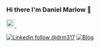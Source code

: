 ### Hi there I'm Daniel Marlow 👋

<a href="https://www.linkedin.com/in/drm317">
  <img alt="Daniel's LinkedIn" width="22px" src="https://cdn.jsdelivr.net/npm/simple-icons@v3/icons/linkedin.svg" />
</a> &nbsp;
<br/>

[![Linkedin follow @drm317](https://img.shields.io/badge/-LinkedIn-blue?style=flat-square&logo=Linkedin&logoColor=white&link=https://www.linkedin.com/in/drm317/)](https://www.linkedin.com/in/drm317/)
[![Blog](https://img.shields.io/badge/dev.to%2Fdrm317-blog-brightgreen)](https://dev.to/drm317)
